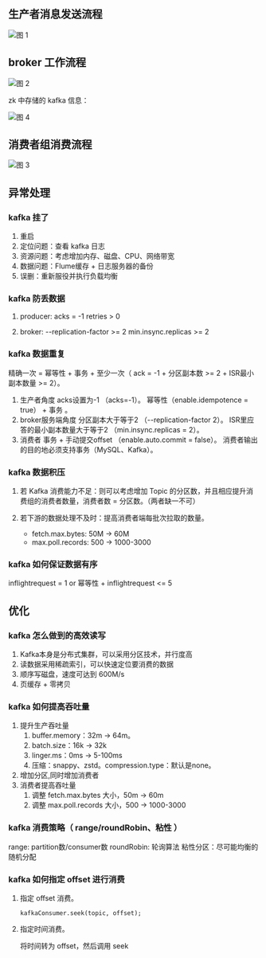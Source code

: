 ## 生产者消息发送流程

![图 1](https://cdn.jsdelivr.net/gh/F-91Wpr/imageHost/2022/09/mdi_20220921_1663760869693.png)  

## broker 工作流程

![图 2](https://cdn.jsdelivr.net/gh/F-91Wpr/imageHost/2022/09/mdi_20220921_1663761013456.png)  

zk 中存储的 kafka 信息：

![图 4](https://cdn.jsdelivr.net/gh/F-91Wpr/imageHost/2022/10/mdi_20221030_1667121123625.png) 

## 消费者组消费流程

![图 3](https://cdn.jsdelivr.net/gh/F-91Wpr/imageHost/2022/09/mdi_20220921_1663761085924.png)  

## 异常处理

### kafka 挂了

1. 重启
2. 定位问题：查看 kafka 日志
3. 资源问题：考虑增加内存、磁盘、CPU、网络带宽
4. 数据问题：Flume缓存 + 日志服务器的备份
5. 误删：重新服役并执行负载均衡

### kafka 防丢数据

1. producer:
    acks = -1
    retries > 0

2. broker:
    --replication-factor  >= 2
    min.insync.replicas >= 2

### kafka 数据重复

精确一次 = 幂等性 + 事务 + 至少一次（ ack = -1 +  分区副本数 >= 2  +  ISR最小副本数量 >= 2）。

1. 生产者角度
    acks设置为-1 （acks=-1）。
    幂等性（enable.idempotence = true） + 事务 。
2. broker服务端角度
    分区副本大于等于2 （--replication-factor 2）。
    ISR里应答的最小副本数量大于等于2 （min.insync.replicas = 2）。
3. 消费者
    事务 + 手动提交offset （enable.auto.commit = false）。
    消费者输出的目的地必须支持事务（MySQL、Kafka）。

### kafka 数据积压

1. 若 Kafka 消费能力不足：则可以考虑增加 Topic 的分区数，并且相应提升消费组的消费者数量，消费者数 = 分区数。（两者缺一不可）

2. 若下游的数据处理不及时：提高消费者端每批次拉取的数量。

    - fetch.max.bytes: 50M -> 60M
    - max.poll.records: 500 -> 1000-3000


### kafka 如何保证数据有序

 inflightrequest = 1
or
 幂等性 + inflightrequest <= 5

## 优化

### kafka 怎么做到的高效读写

1. Kafka本身是分布式集群，可以采用分区技术，并行度高
2. 读数据采用稀疏索引，可以快速定位要消费的数据
3. 顺序写磁盘，速度可达到 600M/s
4. 页缓存 + 零拷贝

### kafka 如何提高吞吐量

1. 提升生产吞吐量
    1. buffer.memory：32m -> 64m。
    2. batch.size：16k -> 32k
    3. linger.ms：0ms -> 5-100ms
    4. 压缩：snappy、zstd。compression.type：默认是none。
2. 增加分区,同时增加消费者
3. 消费者提高吞吐量
    1. 调整 fetch.max.bytes 大小，50m -> 60m
    2. 调整 max.poll.records 大小，500 -> 1000-3000

### kafka 消费策略（ range/roundRobin、粘性 ）

range: partition数/consumer数
roundRobin: 轮询算法
粘性分区：尽可能均衡的随机分配

### kafka 如何指定 offset 进行消费

1. 指定 offset 消费。

    ``` kafkaConsumer.seek(topic, offset); ```

2. 指定时间消费。
     
    将时间转为 offset，然后调用 seek